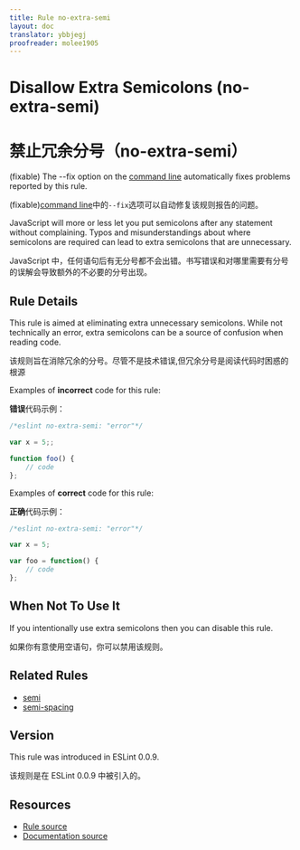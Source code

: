 ```yaml
---
title: Rule no-extra-semi
layout: doc
translator: ybbjegj
proofreader: molee1905
---
```

<!-- Note: No pull requests accepted for this file. See README.md in the root directory for details. -->

# Disallow Extra Semicolons (no-extra-semi)

# 禁止冗余分号（no-extra-semi）

(fixable) The --fix option on the [command line](../user-guide/command-line-interface#fix) automatically fixes problems reported by this rule.

(fixable)[command line](../user-guide/command-line-interface#fix)中的`--fix`选项可以自动修复该规则报告的问题。

JavaScript will more or less let you put semicolons after any statement without complaining. Typos and misunderstandings about where semicolons are required can lead to extra semicolons that are unnecessary.

JavaScript 中，任何语句后有无分号都不会出错。书写错误和对哪里需要有分号的误解会导致额外的不必要的分号出现。

## Rule Details

This rule is aimed at eliminating extra unnecessary semicolons. While not technically an error, extra semicolons can be a source of confusion when reading code.

该规则旨在消除冗余的分号。尽管不是技术错误,但冗余分号是阅读代码时困惑的根源

Examples of **incorrect** code for this rule:

**错误**代码示例：

```js
/*eslint no-extra-semi: "error"*/

var x = 5;;

function foo() {
    // code
};

```

Examples of **correct** code for this rule:

**正确**代码示例：

```js
/*eslint no-extra-semi: "error"*/

var x = 5;

var foo = function() {
    // code
};

```

## When Not To Use It

If you intentionally use extra semicolons then you can disable this rule.

如果你有意使用空语句，你可以禁用该规则。

## Related Rules

* [semi](semi)
* [semi-spacing](semi-spacing)

## Version

This rule was introduced in ESLint 0.0.9.

该规则是在 ESLint 0.0.9 中被引入的。

## Resources

* [Rule source](https://github.com/eslint/eslint/tree/master/lib/rules/no-extra-semi.js)
* [Documentation source](https://github.com/eslint/eslint/tree/master/docs/rules/no-extra-semi.md)

